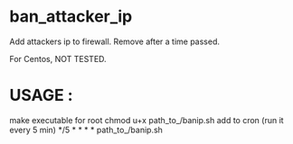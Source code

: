 # ban_attacker_ip

Add attackers ip to firewall. Remove after a time passed.

For Centos, NOT TESTED.

# USAGE :
make executable for root
 chmod u+x path_to_/banip.sh
add to cron (run it every 5 min)
 */5  *  *  *  *  path_to_/banip.sh

